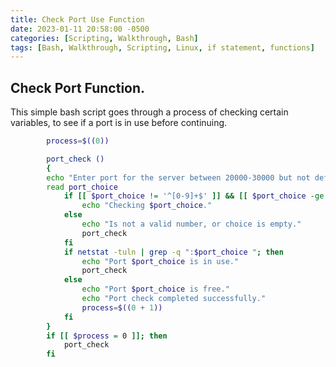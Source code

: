 ```yaml
---
title: Check Port Use Function
date: 2023-01-11 20:58:00 -0500
categories: [Scripting, Walkthrough, Bash]
tags: [Bash, Walkthrough, Scripting, Linux, if statement, functions]
---
```


## Check Port Function.

This simple bash script goes through a process of checking certain variables, to see if a port is in use before continuing.

```bash
		process=$((0))

		port_check ()
		{
		echo "Enter port for the server between 20000-30000 but not default: "
		read port_choice
			if [[ $port_choice != '^[0-9]+$' ]] && [[ $port_choice -ge 20000 && $port_choice -le 30000 ]];	then 
				echo "Checking $port_choice."
			else
				echo "Is not a valid number, or choice is empty."
				port_check
			fi
			if netstat -tuln | grep -q ":$port_choice "; then
				echo "Port $port_choice is in use."
				port_check
			else
				echo "Port $port_choice is free."
				echo "Port check completed successfully."
				process=$((0 + 1))
			fi
		}
		if [[ $process = 0 ]]; then
			port_check
		fi
```
